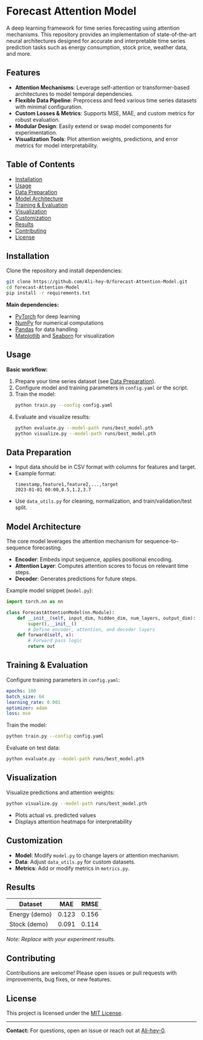# Forecast Attention Model

A deep learning framework for time series forecasting using attention mechanisms. This repository provides an implementation of state-of-the-art neural architectures designed for accurate and interpretable time series prediction tasks such as energy consumption, stock price, weather data, and more.

## Features

- **Attention Mechanisms**: Leverage self-attention or transformer-based architectures to model temporal dependencies.
- **Flexible Data Pipeline**: Preprocess and feed various time series datasets with minimal configuration.
- **Custom Losses & Metrics**: Supports MSE, MAE, and custom metrics for robust evaluation.
- **Modular Design**: Easily extend or swap model components for experimentation.
- **Visualization Tools**: Plot attention weights, predictions, and error metrics for model interpretability.

## Table of Contents

- [Installation](#installation)
- [Usage](#usage)
- [Data Preparation](#data-preparation)
- [Model Architecture](#model-architecture)
- [Training & Evaluation](#training--evaluation)
- [Visualization](#visualization)
- [Customization](#customization)
- [Results](#results)
- [Contributing](#contributing)
- [License](#license)

## Installation

Clone the repository and install dependencies:

```bash
git clone https://github.com/Ali-hey-0/forecast-Attention-Model.git
cd forecast-Attention-Model
pip install -r requirements.txt
```

**Main dependencies:**

- [PyTorch](https://pytorch.org/) for deep learning
- [NumPy](https://numpy.org/) for numerical computations
- [Pandas](https://pandas.pydata.org/) for data handling
- [Matplotlib](https://matplotlib.org/) and [Seaborn](https://seaborn.pydata.org/) for visualization

## Usage

**Basic workflow:**

1. Prepare your time series dataset (see [Data Preparation](#data-preparation)).
2. Configure model and training parameters in `config.yaml` or the script.
3. Train the model:
   ```bash
   python train.py --config config.yaml
   ```
4. Evaluate and visualize results:
   ```bash
   python evaluate.py --model-path runs/best_model.pth
   python visualize.py --model-path runs/best_model.pth
   ```

## Data Preparation

- Input data should be in CSV format with columns for features and target.
- Example format:
  ```
  timestamp,feature1,feature2,...,target
  2023-01-01 00:00,0.5,1.2,3.7
  ```
- Use `data_utils.py` for cleaning, normalization, and train/validation/test split.

## Model Architecture

The core model leverages the attention mechanism for sequence-to-sequence forecasting.

- **Encoder**: Embeds input sequence, applies positional encoding.
- **Attention Layer**: Computes attention scores to focus on relevant time steps.
- **Decoder**: Generates predictions for future steps.

Example model snippet (`model.py`):

```python
import torch.nn as nn

class ForecastAttentionModel(nn.Module):
    def __init__(self, input_dim, hidden_dim, num_layers, output_dim):
        super().__init__()
        # Define encoder, attention, and decoder layers
    def forward(self, x):
        # Forward pass logic
        return out
```

## Training & Evaluation

Configure training parameters in `config.yaml`:

```yaml
epochs: 100
batch_size: 64
learning_rate: 0.001
optimizer: adam
loss: mse
```

Train the model:

```bash
python train.py --config config.yaml
```

Evaluate on test data:

```bash
python evaluate.py --model-path runs/best_model.pth
```

## Visualization

Visualize predictions and attention weights:

```bash
python visualize.py --model-path runs/best_model.pth
```

- Plots actual vs. predicted values
- Displays attention heatmaps for interpretability

## Customization

- **Model**: Modify `model.py` to change layers or attention mechanism.
- **Data**: Adjust `data_utils.py` for custom datasets.
- **Metrics**: Add or modify metrics in `metrics.py`.

## Results

| Dataset         | MAE   | RMSE  |
|-----------------|-------|-------|
| Energy (demo)   | 0.123 | 0.156 |
| Stock (demo)    | 0.091 | 0.114 |

*Note: Replace with your experiment results.*

## Contributing

Contributions are welcome! Please open issues or pull requests with improvements, bug fixes, or new features.

## License

This project is licensed under the [MIT License](LICENSE).

---

**Contact:** For questions, open an issue or reach out at [Ali-hey-0](https://github.com/Ali-hey-0).

